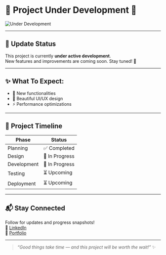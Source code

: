 # 🚧 Project Under Development 🚧

![Under Development](https://raw.githubusercontent.com/rohitrox/rohitrox/main/code.gif)

---

## 📢 Update Status

This project is currently **under active development**.  
New features and improvements are coming soon. Stay tuned! 🌟

---

## ✨ What To Expect:

-   🚀 New functionalities
-   🎨 Beautiful UI/UX design
-   ⚡ Performance optimizations

---

## 📅 Project Timeline

| Phase       | Status         |
| ----------- | -------------- |
| Planning    | ✅ Completed   |
| Design      | 🚧 In Progress |
| Development | 🚧 In Progress |
| Testing     | ⏳ Upcoming    |
| Deployment  | ⏳ Upcoming    |

---

## 📬 Stay Connected

Follow for updates and progress snapshots!  
🔗 [LinkedIn](https://www.linkedin.com/in/islam-jahidul-jihad)  
🔗 [Portfolio](https://jahiduljihad.netlify.app)

---

> _“Good things take time — and this project will be worth the wait!”_ ✨
